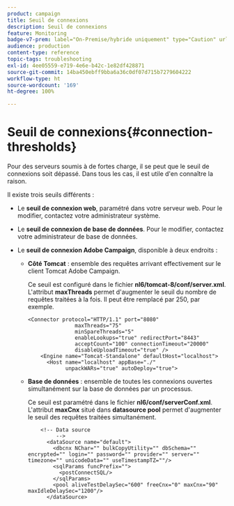 ```yaml
---
product: campaign
title: Seuil de connexions
description: Seuil de connexions
feature: Monitoring
badge-v7-prem: label="On-Premise/hybride uniquement" type="Caution" url="https://experienceleague.adobe.com/docs/campaign-classic/using/installing-campaign-classic/architecture-and-hosting-models/hosting-models-lp/hosting-models.html?lang=fr" tooltip="S’applique uniquement aux déploiements on-premise et hybrides"
audience: production
content-type: reference
topic-tags: troubleshooting
exl-id: 4ee05559-e719-4e6e-b42c-1e82df428871
source-git-commit: 14ba450ebff9bba6a36c0df07d715b7279604222
workflow-type: ht
source-wordcount: '169'
ht-degree: 100%

---
```


# Seuil de connexions{#connection-thresholds}



Pour des serveurs soumis à de fortes charge, il se peut que le seuil de connexions soit dépassé. Dans tous les cas, il est utile d&#39;en connaître la raison.

Il existe trois seuils différents :

* Le **seuil de connexion web**, paramétré dans votre serveur web. Pour le modifier, contactez votre administrateur système.

* Le **seuil de connexion de base de données**. Pour le modifier, contactez votre administrateur de base de données.

* Le **seuil de connexion Adobe Campaign**, disponible à deux endroits :

   * **Côté Tomcat** : ensemble des requêtes arrivant effectivement sur le client Tomcat Adobe Campaign.

     Ce seuil est configuré dans le fichier **nl6/tomcat-8/conf/server.xml**. L&#39;attribut **maxThreads** permet d&#39;augmenter le seuil du nombre de requêtes traitées à la fois. Il peut être remplacé par 250, par exemple.

     ```
     <Connector protocol="HTTP/1.1" port="8080"
                    maxThreads="75"
                    minSpareThreads="5"
                    enableLookups="true" redirectPort="8443"
                    acceptCount="100" connectionTimeout="20000"
                    disableUploadTimeout="true" />
         <Engine name="Tomcat-Standalone" defaultHost="localhost">
           <Host name="localhost" appBase="./"
                 unpackWARs="true" autoDeploy="true">
     ```

   * **Base de données** : ensemble de toutes les connexions ouvertes simultanément sur la base de données par un processus.

     Ce seuil est paramétré dans le fichier **nl6/conf/serverConf.xml**. L&#39;attribut **maxCnx** situé dans **datasource pool** permet d&#39;augmenter le seuil des requêtes traitées simultanément.

     ```
         <!-- Data source
              -->
           <dataSource name="default">
             <dbcnx NChar="" bulkCopyUtility="" dbSchema="" encrypted="" login="" password="" provider="" server="" timezone="" unicodeData="" useTimestampTZ=""/>
             <sqlParams funcPrefix="">
               <postConnectSQL/>
             </sqlParams>
             <pool aliveTestDelaySec="600" freeCnx="0" maxCnx="90" maxIdleDelaySec="1200"/>
           </dataSource>
     ```
